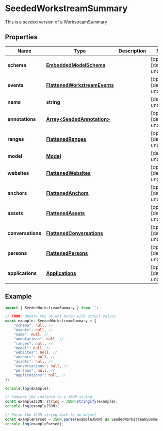 
# SeededWorkstreamSummary

This is a seeded version of a WorkstreamSummary

## Properties

Name | Type | Description | Notes
------------ | ------------- | ------------- | -------------
**schema** | [**EmbeddedModelSchema**](EmbeddedModelSchema) |  | [optional] [default to undefined]
**events** | [**FlattenedWorkstreamEvents**](FlattenedWorkstreamEvents) |  | [optional] [default to undefined]
**name** | **string** |  | [default to undefined]
**annotations** | [**Array&lt;SeededAnnotation&gt;**](SeededAnnotation) |  | [optional] [default to undefined]
**ranges** | [**FlattenedRanges**](FlattenedRanges) |  | [optional] [default to undefined]
**model** | [**Model**](Model) |  | [default to undefined]
**websites** | [**FlattenedWebsites**](FlattenedWebsites) |  | [optional] [default to undefined]
**anchors** | [**FlattenedAnchors**](FlattenedAnchors) |  | [optional] [default to undefined]
**assets** | [**FlattenedAssets**](FlattenedAssets) |  | [optional] [default to undefined]
**conversations** | [**FlattenedConversations**](FlattenedConversations) |  | [optional] [default to undefined]
**persons** | [**FlattenedPersons**](FlattenedPersons) |  | [optional] [default to undefined]
**applications** | [**Applications**](Applications) |  | [optional] [default to undefined]

## Example

```typescript
import { SeededWorkstreamSummary } from '';

// TODO: Update the object below with actual values
const example: SeededWorkstreamSummary = {
    "schema": null, // 
    "events": null, // 
    "name": null, // 
    "annotations": null, // 
    "ranges": null, // 
    "model": null, // 
    "websites": null, // 
    "anchors": null, // 
    "assets": null, // 
    "conversations": null, // 
    "persons": null, // 
    "applications": null, // 
};

console.log(example);

// Convert the instance to a JSON string
const exampleJSON: string = JSON.stringify(example);
console.log(exampleJSON);

// Parse the JSON string back to an object
const exampleParsed = JSON.parse(exampleJSON) as SeededWorkstreamSummary;
console.log(exampleParsed);
```




